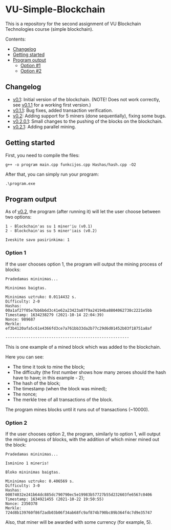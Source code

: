 # VU-Simple-Blockchain
This is a repository for the second assignment of VU Blockchain Technologies course (simple blockchain).

Contents:
* [Changelog](#changelog)
* [Getting started](#getting-started)
* [Program output](#program-output)
  * [Option #1](#option-1)
  * [Option #2](#option-2)

## Changelog

* [v0.1](https://github.com/MantasM2001/VU-Simple-Blockchain/releases/tag/v0.1): Initial version of the blockchain. (NOTE! Does not work correctly, see [v0.1.1](https://github.com/MantasM2001/VU-Simple-Blockchain/releases/tag/v0.1.1) for a working first version.)
* [v0.1.1](https://github.com/MantasM2001/VU-Simple-Blockchain/releases/tag/v0.1.1): Bug fixes, added transaction verification.
* [v0.2](https://github.com/MantasM2001/VU-Simple-Blockchain/releases/tag/v0.2): Adding support for 5 miners (done sequentially), fixing some bugs.
* [v0.2.0.1](https://github.com/MantasM2001/VU-Simple-Blockchain/releases/tag/v0.2.0.1): Small changes to the pushing of the blocks on the blockchain.
* [v0.2.1](https://github.com/MantasM2001/VU-Simple-Blockchain/tree/v0.2.1): Adding parallel mining.

## Getting started

First, you need to compile the files:
```shell
g++ -o program main.cpp funkcijos.cpp Hashas/hash.cpp -O2
```
After that, you can simply run your program:
```shell
.\program.exe 
```

## Program output

As of [v0.2](https://github.com/MantasM2001/VU-Simple-Blockchain/releases/tag/v0.2), the program (after running it) will let the user choose between two options:
```shell
1 - Blockchain'as su 1 miner'iu (v0.1)
2 - Blockchain'as su 5 miner'iais (v0.2)

Iveskite savo pasirinkima: 1
```
### Option 1

If the user chooses option 1, the program will output the mining process of blocks:
```shell
Pradedamas mininimas...

Mininimas baigtas.

Mininimas uztruko: 0.0114432 s.
Difficulty: 2-0
Hashas: 00a1af27f05e7bb6b6d3c41e62a23423a07f9a24194ba8804062738c2221e5bb
Timestamp: 1634238279 (2021-10-14 22:04:39)
Nonce: 989687
Merkle: ef3b4120afa5c61e4366fd3ce7a761bb33da2b77c29d6d01452b03f18751a8af

------------------------------------------------------
```
This is one example of a mined block which was added to the blockchain.

Here you can see:
* The time it took to mine the block;
* The difficulty (the first number shows how many zeroes should the hash have to have; in this example - 2);
* The hash of the block;
* The timestamp (when the block was mined);
* The nonce;
* The merkle tree of all transactions of the block.

The program mines blocks until it runs out of transactions (~10000).

### Option 2

If the user chooses option 2, the program, similarly to option 1, will output the mining process of blocks, with the addition of which miner mined out the block:
```shell
Pradedamas mininimas...

Isminino 1 mineris!

Bloko mininimas baigtas.

Mininimas uztruko: 0.406569 s.
Difficulty: 3-0
Hashas: 00074032e241b64dc885dc790790ec5e19983b57727b55d232603fe6567c0406
Timestamp: 1634921455 (2021-10-22 19:50:55)
Nonce: 2350378
Merkle: 724d8b139760f86f2adb03b06f34ab68fc9af874b790bc89b364f4c7d9e35747
```
Also, that miner will be awarded with some currency (for example, 5).
